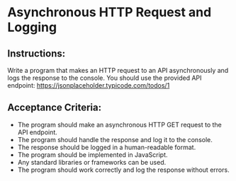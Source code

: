 # Asynchronous HTTP Request and Logging

## Instructions:
Write a program that makes an HTTP request to an API asynchronously and logs the response to the console. You should use the provided API endpoint: https://jsonplaceholder.typicode.com/todos/1

## Acceptance Criteria:

- The program should make an asynchronous HTTP GET request to the API endpoint.
- The program should handle the response and log it to the console.
- The response should be logged in a human-readable format.
- The program should be implemented in JavaScript.
- Any standard libraries or frameworks can be used.
- The program should work correctly and log the response without errors.